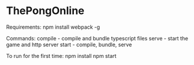 ﻿# ThePongOnline

Requirements:
npm install webpack -g

Commands:
compile - compile and bundle typescript files
serve - start the game and http server
start - compile, bundle, serve

To run for the first time:
npm install
npm start